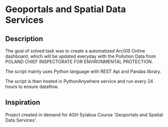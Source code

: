 Geoportals and Spatial Data Services
============

## Description

The goal of solved task was to create a automatized ArcGIS Online dashboard, which will be updated everyday with the Pollution Data from POLAND CHIEF INSPECTORATE FOR ENVIRONMENTAL PROTECTION. 

The script mainly uses Python language with REST Api and Pandas library.

The script is then hosted in PythonAnywhere service and run every 24 hours to ensure dataflow.


## Inspiration
Project created in demand for AGH Sylabus Course 'Geoportals and Spatial Data Services'.
